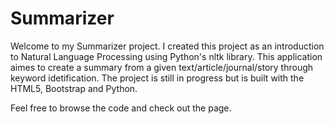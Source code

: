 # Summarizer

Welcome to my Summarizer project. I created this project as an introduction to Natural Language Processing using Python's nltk library. This application aimes to create a summary from a given text/article/journal/story through keyword idetification. The project is still in progress but is built with the HTML5, Bootstrap and Python.

Feel free to browse the code and check out the page.
